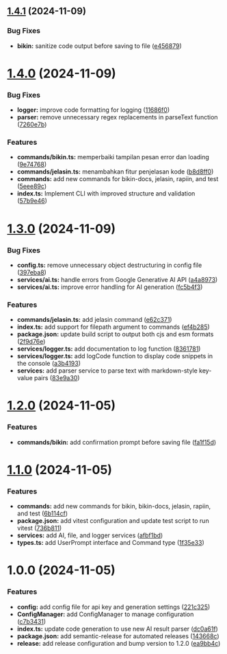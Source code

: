 ## [1.4.1](https://github.com/lzif/malas/compare/v1.4.0...v1.4.1) (2024-11-09)


### Bug Fixes

* **bikin:** sanitize code output before saving to file ([e456879](https://github.com/lzif/malas/commit/e456879118991656f928587d8312f4322fee6ecd))

# [1.4.0](https://github.com/lzif/malas/compare/v1.3.0...v1.4.0) (2024-11-09)


### Bug Fixes

* **logger:** improve code formatting for logging ([11686f0](https://github.com/lzif/malas/commit/11686f03095c9c5e431b4d1dc4b8bd6b2c1ad662))
* **parser:** remove unnecessary regex replacements in parseText function ([7260e7b](https://github.com/lzif/malas/commit/7260e7b125626d1563f82a3be80673491fd98e1e))


### Features

* **commands/bikin.ts:** memperbaiki tampilan pesan error dan loading ([9e74768](https://github.com/lzif/malas/commit/9e74768048cfdf41d7be434e61b5b02ca2304c17))
* **commands/jelasin.ts:** menambahkan fitur penjelasan kode ([b8d8ff0](https://github.com/lzif/malas/commit/b8d8ff09d6c3d10503a0a572df94037b4baf3d6a))
* **commands:** add new commands for bikin-docs, jelasin, rapiin, and test ([5eee89c](https://github.com/lzif/malas/commit/5eee89c01ed8aa054fd9a70e4f809a681c8e3417))
* **index.ts:** Implement CLI with improved structure and validation ([57b9e46](https://github.com/lzif/malas/commit/57b9e46a64bae80d0bd093b1e8445cebfd76419a))

# [1.3.0](https://github.com/lzif/malas/compare/v1.2.0...v1.3.0) (2024-11-09)


### Bug Fixes

* **config.ts:** remove unnecessary object destructuring in config file ([397eba8](https://github.com/lzif/malas/commit/397eba876da671cd570854c6520625638e0bb2a3))
* **services/ai.ts:** handle errors from Google Generative AI API ([a4a8973](https://github.com/lzif/malas/commit/a4a89732443192aab5168cc5e0c5f65698950d40))
* **services/ai.ts:** improve error handling for AI generation ([fc5b4f3](https://github.com/lzif/malas/commit/fc5b4f30d1985e9c62f2bc04f3e69dd12af9b649))


### Features

* **commands/jelasin.ts:** add jelasin command ([e62c371](https://github.com/lzif/malas/commit/e62c3714dd024c7af8b8ff20016f1352cec3eada))
* **index.ts:** add support for filepath argument to commands ([ef4b285](https://github.com/lzif/malas/commit/ef4b285e6f6c191c531c5d39fc4ab2af032b266a))
* **package.json:** update build script to output both cjs and esm formats ([2f9d76e](https://github.com/lzif/malas/commit/2f9d76e30825566c762f162d295a6a108ee5dccc))
* **services/logger.ts:** add documentation to log function ([8361781](https://github.com/lzif/malas/commit/836178118b3b3d6c9b25d13e5872919abfcad8ad))
* **services/logger.ts:** add logCode function to display code snippets in the console ([a3b4193](https://github.com/lzif/malas/commit/a3b41935edec833081e91dc4456ad3b29c4df2bd))
* **services:** add parser service to parse text with markdown-style key-value pairs ([83e9a30](https://github.com/lzif/malas/commit/83e9a30255ba8a4399024282b3bf47b54c58746c))

# [1.2.0](https://github.com/lzif/malas/compare/v1.1.0...v1.2.0) (2024-11-05)


### Features

* **commands/bikin:** add confirmation prompt before saving file ([fa1f15d](https://github.com/lzif/malas/commit/fa1f15d826414aaba66f1fe019905650fabb3caf))

# [1.1.0](https://github.com/lzif/malas/compare/v1.0.0...v1.1.0) (2024-11-05)


### Features

* **commands:** add new commands for bikin, bikin-docs, jelasin, rapiin, and test ([6b114cf](https://github.com/lzif/malas/commit/6b114cfcf6afe444f70e9b274d545999d4d0966f))
* **package.json:** add vitest configuration and update test script to run vitest ([736b811](https://github.com/lzif/malas/commit/736b811cc2adea6613fb08ec8de6610c1633094c))
* **services:** add AI, file, and logger services ([afbf1bd](https://github.com/lzif/malas/commit/afbf1bd3937868ea9127caba24fa7b7ea148ea9f))
* **types.ts:** add UserPrompt interface and Command type ([1f35e33](https://github.com/lzif/malas/commit/1f35e334ccef286c8e931e649387c955c6a44bc7))

# 1.0.0 (2024-11-05)

### Features

- **config:** add config file for api key and generation settings ([221c325](https://github.com/lzif/malas/commit/221c325a6a6608c7f4229dea40ab4c5bb14c761b))
- **ConfigManager:** add ConfigManager to manage configuration ([c7b3431](https://github.com/lzif/malas/commit/c7b3431846667b068f37f1110e7c4cfb022a4dfa))
- **index.ts:** update code generation to use new AI result parser ([dc0a61f](https://github.com/lzif/malas/commit/dc0a61f7af2aa4628e9e43c3729b74a79b62cff5))
- **package.json:** add semantic-release for automated releases ([143668c](https://github.com/lzif/malas/commit/143668c79a4e492a93649253b598b4ba613642f2))
- **release:** add release configuration and bump version to 1.2.0 ([ea9bb4c](https://github.com/lzif/malas/commit/ea9bb4c73d4828df50cab10a94efc9ea548398e6))
